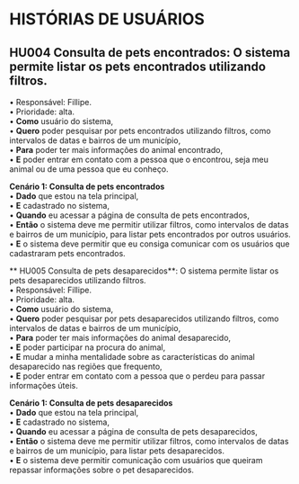 # HISTÓRIAS DE USUÁRIOS  
## **HU004 Consulta de pets encontrados**: O sistema permite listar os pets encontrados utilizando filtros.  
• Responsável: Fillipe.  
• Prioridade: alta.  
• **Como** usuário do sistema,  
• **Quero** poder pesquisar por pets encontrados utilizando filtros, como intervalos de datas e bairros de um município,  
• **Para** poder ter mais informações do animal encontrado,  
• **E** poder entrar em contato com a pessoa que o encontrou, seja meu animal ou de uma pessoa que eu conheço.  
  
**Cenário 1: Consulta de pets encontrados**  
• **Dado** que estou na tela principal,  
• **E** cadastrado no sistema,  
• **Quando** eu acessar a página de consulta de pets encontrados,  
• **Então** o sistema deve me permitir utilizar filtros, como intervalos de datas e bairros de um município, para listar pets encontrados por outros usuários.  
• **E** o sistema deve permitir que eu consiga comunicar com os usuários que cadastraram pets encontrados.  
  
  
** HU005 Consulta de pets desaparecidos**: O sistema permite listar os pets desaparecidos utilizando filtros.  
• Responsável: Fillipe.  
• Prioridade: alta.  
• **Como** usuário do sistema,  
• **Quero** poder pesquisar por pets desaparecidos utilizando filtros, como intervalos de datas e bairros de um município,  
• **Para** poder ter mais informações do animal desaparecido,  
• **E** poder participar na procura do animal,  
• **E** mudar a minha mentalidade sobre as características do animal desaparecido nas regiões que frequento,  
• **E** poder entrar em contato com a pessoa que o perdeu para passar informações úteis.  
  
**Cenário 1: Consulta de pets desaparecidos**  
• **Dado** que estou na tela principal,  
• **E** cadastrado no sistema,  
• **Quando** eu acessar a página de consulta de pets desaparecidos,  
• **Então** o sistema deve me permitir utilizar filtros, como intervalos de datas e bairros de um município, para listar pets desaparecidos.  
• **E** o sistema deve permitir comunicação com usuários que queiram repassar informações sobre o pet desaparecidos.  
    
